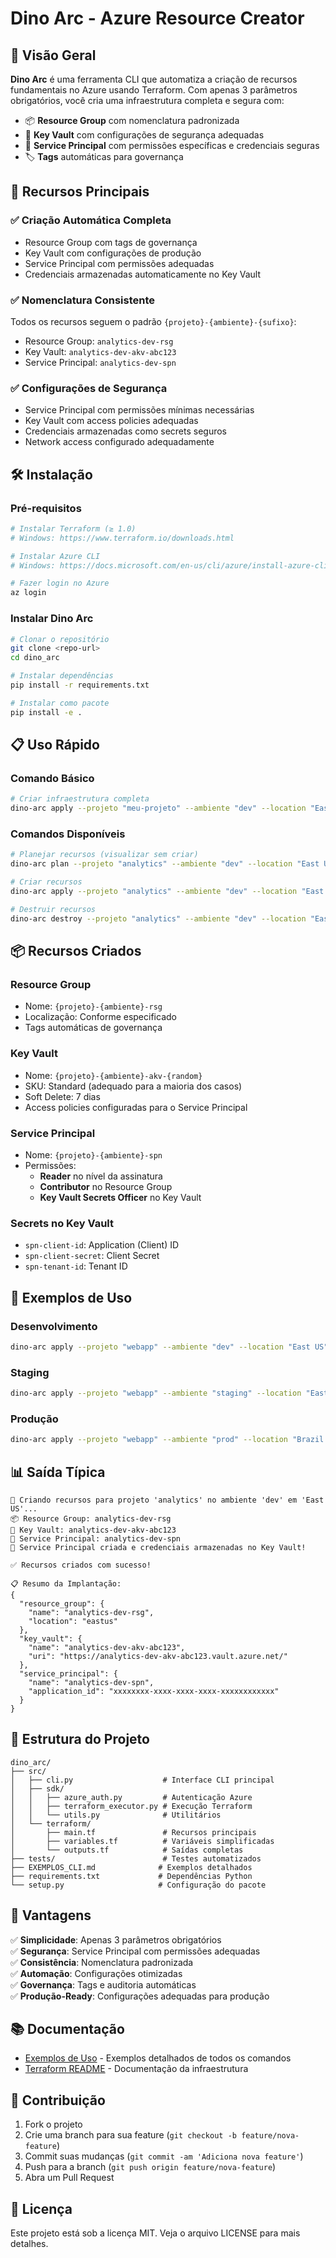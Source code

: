# Dino Arc - Azure Resource Creator

## 🎯 Visão Geral

**Dino Arc** é uma ferramenta CLI que automatiza a criação de recursos fundamentais no Azure usando Terraform. Com apenas 3 parâmetros obrigatórios, você cria uma infraestrutura completa e segura com:

- 📦 **Resource Group** com nomenclatura padronizada
- 🔐 **Key Vault** com configurações de segurança adequadas
- 👤 **Service Principal** com permissões específicas e credenciais seguras
- 🏷️ **Tags** automáticas para governança

## 🚀 Recursos Principais

### ✅ Criação Automática Completa
- Resource Group com tags de governança
- Key Vault com configurações de produção
- Service Principal com permissões adequadas
- Credenciais armazenadas automaticamente no Key Vault

### ✅ Nomenclatura Consistente
Todos os recursos seguem o padrão `{projeto}-{ambiente}-{sufixo}`:
- Resource Group: `analytics-dev-rsg`
- Key Vault: `analytics-dev-akv-abc123`
- Service Principal: `analytics-dev-spn`

### ✅ Configurações de Segurança
- Service Principal com permissões mínimas necessárias
- Key Vault com access policies adequadas
- Credenciais armazenadas como secrets seguros
- Network access configurado adequadamente

## 🛠️ Instalação

### Pré-requisitos
```bash
# Instalar Terraform (≥ 1.0)
# Windows: https://www.terraform.io/downloads.html

# Instalar Azure CLI
# Windows: https://docs.microsoft.com/en-us/cli/azure/install-azure-cli-windows

# Fazer login no Azure
az login
```

### Instalar Dino Arc
```bash
# Clonar o repositório
git clone <repo-url>
cd dino_arc

# Instalar dependências
pip install -r requirements.txt

# Instalar como pacote
pip install -e .
```

## 📋 Uso Rápido

### Comando Básico
```bash
# Criar infraestrutura completa
dino-arc apply --projeto "meu-projeto" --ambiente "dev" --location "East US"
```

### Comandos Disponíveis
```bash
# Planejar recursos (visualizar sem criar)
dino-arc plan --projeto "analytics" --ambiente "dev" --location "East US"

# Criar recursos
dino-arc apply --projeto "analytics" --ambiente "dev" --location "East US"

# Destruir recursos
dino-arc destroy --projeto "analytics" --ambiente "dev" --location "East US"
```

## 📦 Recursos Criados

### Resource Group
- Nome: `{projeto}-{ambiente}-rsg`
- Localização: Conforme especificado
- Tags automáticas de governança

### Key Vault
- Nome: `{projeto}-{ambiente}-akv-{random}`
- SKU: Standard (adequado para a maioria dos casos)
- Soft Delete: 7 dias
- Access policies configuradas para o Service Principal

### Service Principal
- Nome: `{projeto}-{ambiente}-spn`
- Permissões:
  - **Reader** no nível da assinatura
  - **Contributor** no Resource Group
  - **Key Vault Secrets Officer** no Key Vault

### Secrets no Key Vault
- `spn-client-id`: Application (Client) ID
- `spn-client-secret`: Client Secret
- `spn-tenant-id`: Tenant ID

## 🎯 Exemplos de Uso

### Desenvolvimento
```bash
dino-arc apply --projeto "webapp" --ambiente "dev" --location "East US"
```

### Staging
```bash
dino-arc apply --projeto "webapp" --ambiente "staging" --location "East US 2"
```

### Produção
```bash
dino-arc apply --projeto "webapp" --ambiente "prod" --location "Brazil South"
```

## 📊 Saída Típica

```
🚀 Criando recursos para projeto 'analytics' no ambiente 'dev' em 'East US'...
📦 Resource Group: analytics-dev-rsg
🔐 Key Vault: analytics-dev-akv-abc123
👤 Service Principal: analytics-dev-spn
🔑 Service Principal criada e credenciais armazenadas no Key Vault!

✅ Recursos criados com sucesso!

📋 Resumo da Implantação:
{
  "resource_group": {
    "name": "analytics-dev-rsg",
    "location": "eastus"
  },
  "key_vault": {
    "name": "analytics-dev-akv-abc123",
    "uri": "https://analytics-dev-akv-abc123.vault.azure.net/"
  },
  "service_principal": {
    "name": "analytics-dev-spn",
    "application_id": "xxxxxxxx-xxxx-xxxx-xxxx-xxxxxxxxxxxx"
  }
}
```

## 🔧 Estrutura do Projeto

```
dino_arc/
├── src/
│   ├── cli.py                    # Interface CLI principal
│   ├── sdk/
│   │   ├── azure_auth.py         # Autenticação Azure
│   │   ├── terraform_executor.py # Execução Terraform
│   │   └── utils.py              # Utilitários
│   └── terraform/
│       ├── main.tf               # Recursos principais
│       ├── variables.tf          # Variáveis simplificadas
│       └── outputs.tf            # Saídas completas
├── tests/                        # Testes automatizados
├── EXEMPLOS_CLI.md              # Exemplos detalhados
├── requirements.txt             # Dependências Python
└── setup.py                     # Configuração do pacote
```

## 🎯 Vantagens

✅ **Simplicidade**: Apenas 3 parâmetros obrigatórios  
✅ **Segurança**: Service Principal com permissões adequadas  
✅ **Consistência**: Nomenclatura padronizada  
✅ **Automação**: Configurações otimizadas  
✅ **Governança**: Tags e auditoria automáticas  
✅ **Produção-Ready**: Configurações adequadas para produção

## 📚 Documentação

- [Exemplos de Uso](EXEMPLOS_CLI.md) - Exemplos detalhados de todos os comandos
- [Terraform README](src/terraform/README.md) - Documentação da infraestrutura

## 🤝 Contribuição

1. Fork o projeto
2. Crie uma branch para sua feature (`git checkout -b feature/nova-feature`)
3. Commit suas mudanças (`git commit -am 'Adiciona nova feature'`)
4. Push para a branch (`git push origin feature/nova-feature`)
5. Abra um Pull Request

## 📄 Licença

Este projeto está sob a licença MIT. Veja o arquivo LICENSE para mais detalhes.
